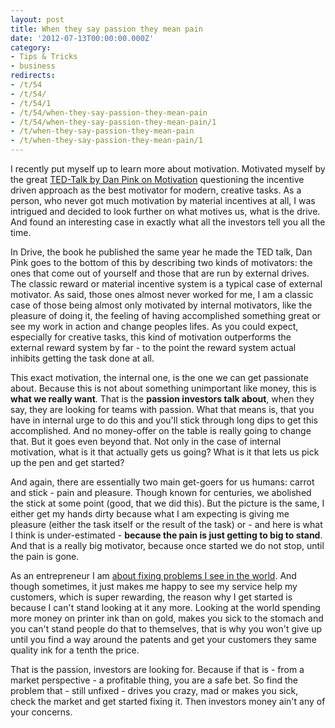 ```yaml
---
layout: post
title: When they say passion they mean pain
date: '2012-07-13T00:00:00.000Z'
category:
- Tips & Tricks
- business
redirects:
- /t/54
- /t/54/
- /t/54/1
- /t/54/when-they-say-passion-they-mean-pain
- /t/54/when-they-say-passion-they-mean-pain/1
- /t/when-they-say-passion-they-mean-pain
- /t/when-they-say-passion-they-mean-pain/1
---
```




I recently put myself up to learn more about motivation. Motivated myself by the great [TED-Talk by Dan Pink on Motivation](http://www.ted.com/talks/dan_pink_on_motivation.html) questioning the incentive driven approach as the best motivator for modern, creative tasks. As a person, who never got much motivation by material incentives at all, I was intrigued and decided to look further on what motives us, what is the drive. And found an interesting case in exactly what all the investors tell you all the time.

In Drive, the book he published the same year he made the TED talk, Dan Pink goes to the bottom of this by describing two kinds of motivators: the ones that come out of yourself and those that are run by external drives. The classic reward or material incentive system is a typical case of external motivator. As said, those ones almost never worked for me, I am a classic case of those being almost only motivated by internal motivators, like the pleasure of doing it, the feeling of having accomplished something great or see my work in action and change peoples lifes. As you could expect, especially for creative tasks, this kind of motivation outperforms the external reward system by far - to the point the reward system actual inhibits getting the task done at all.

This exact motivation, the internal one, is the one we can get passionate about. Because this is not about something unimportant like money, this is **what we really want**. That is the **passion investors talk about**, when they say, they are looking for teams with passion. What that means is, that you have in internal urge to do this and you'll stick through long dips to get this accomplished. And no money-offer on the table is really going to change that. But it goes even beyond that. Not only in the case of internal motivation, what is it that actually gets us going? What is it that lets us pick up the pen and get started? 

And again, there are essentially two main get-goers for us humans: carrot and stick - pain and pleasure. Though known for centuries, we abolished the stick at some point (good, that we did this). But the picture is the same, I either get my hands dirty because what I am expecting is giving me pleasure (either the task itself or the result of the task) or - and here is what I think is under-estimated - **because the pain is just getting to big to stand**. And that is a really big motivator, because once started we do not stop, until the pain is gone. 

As an entrepreneur I am [about fixing problems I see in the world](/2012/05/30/entrepreneursip-is-english-for-fixing-real-world-problems/). And though sometimes, it just makes me happy to see my service help my customers, which is super rewarding, the reason why I get started is because I can't stand looking at it any more. Looking at the world spending more money on printer ink than on gold, makes you sick to the stomach and you can't stand people do that to themselves, that is why you won't give up until you find a way around the patents and get your customers they same quality ink for a tenth the price.

That is the passion, investors are looking for. Because if that is - from a market perspective - a profitable thing, you are a safe bet. So find the problem that - still unfixed - drives you crazy, mad or makes you sick, check the market and get started fixing it. Then investors money ain't any of your concerns.
